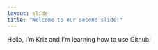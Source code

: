 ```yaml
---
layout: slide
title: "Welcome to our second slide!"
---
```

Hello, I'm Kriz and I'm learning
how to use Github!
